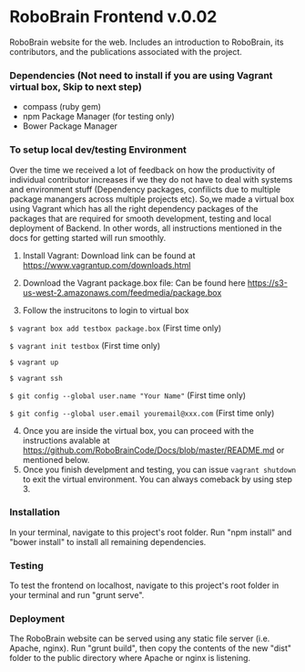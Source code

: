 RoboBrain Frontend v.0.02
====================

RoboBrain website for the web. Includes an
introduction to RoboBrain, its contributors,
and the publications associated with the
project.


### Dependencies (Not need to install if you are using Vagrant virtual box, Skip to next step)

* compass (ruby gem)
* npm Package Manager (for testing only)
* Bower Package Manager

### To setup local dev/testing Environment

Over the time we received a lot of feedback on how the productivity of individual contributor increases if we they do not have to deal with systems and environment stuff (Dependency packages, confilicts due to multiple package manangers across multiple projects etc). So,we made a virtual box using Vagrant which has all the right dependency packages of the packages that are required for smooth development, testing and local deployment of Backend. In other words, all instructions mentioned in the docs for getting started will run smoothly.

1.  Install Vagrant: Download link can be found at https://www.vagrantup.com/downloads.html

2. Download the Vagrant package.box file: Can be found here https://s3-us-west-2.amazonaws.com/feedmedia/package.box

3. Follow the instrucitons to login to virtual box

  `$ vagrant box add testbox package.box` (First time only)

  `$ vagrant init testbox` (First time only)

  `$ vagrant up`

  `$ vagrant ssh`
  
  `$ git config --global user.name "Your Name"` (First time only)

  `$ git config --global user.email youremail@xxx.com` (First time only)
  

4. Once you are inside the virtual box, you can proceed with the instructions avalable at  https://github.com/RoboBrainCode/Docs/blob/master/README.md or mentioned below. 
5. Once you finish develpment and testing, you can issue `vagrant shutdown` to exit the virtual environment. You can always comeback by using step 3. 


### Installation

In your terminal, navigate to this project's
root folder. Run "npm install" and "bower install"
to install all remaining dependencies.


### Testing

To test the frontend on localhost, navigate
to this project's root folder in your terminal
and run "grunt serve".


### Deployment

The RoboBrain website can be served using any
static file server (i.e. Apache, nginx). Run "grunt build",
then copy the contents of the new "dist" folder to
the public directory where Apache or nginx is
listening.
